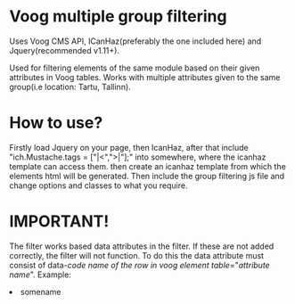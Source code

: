 # Voog multiple group filtering

Uses Voog CMS API, ICanHaz(preferably the one included here) and Jquery(recommended v1.11+).

Used for filtering elements of the same module based on their given attributes in Voog tables. Works with multiple attributes given to the same group(i.e location: Tartu, Tallinn).

# How to use?

Firstly load Jquery on your page, then IcanHaz, after that include "ich.Mustache.tags = ["|<",">|"];" into somewhere, where the icanhaz template can access them. then create an icanhaz template from which the elements html will be generated.  Then include the group filtering js file and change options and classes to what you require.

# IMPORTANT! 

The filter works based data attributes in the filter. If these are not added correctly, the filter will not function. To do this the data attribute must consist of data-*code name of the row in voog element table*="*attribute name*".
Example:

<li class="js-someclass" data-location="tartu">
  somename
</li>

